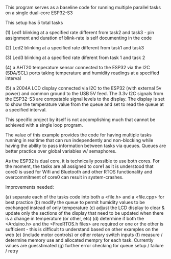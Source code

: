 This program serves as a baseline code for running multiple parallel tasks on a single dual-core ESP32-S3

This setup has 5 total tasks

(1) Led1 blinking at a specified rate different from task2 and task3 - pin assignment and duration of blink-rate is self documenting in the code

(2) Led2 blinking at a specified rate different from task1 and task3

(3) Led3 blinking at a specified rate diferent from task 1 and task 2

(4) a AHT20 temperature sensor connected to the ESP32 via the I2C (SDA/SCL) ports taking temperature and humidity readings at a specified interval

(5) a 2004A LCD display connected via I2C to the ESP32 (with external 5v power) and common ground to the USB 5V feed.  The 3.3v I2C signals from the ESP32-S3 are compatable signal levels to the display.  The display is set to show the temperature value from the queue and set to read the queue at a specified interval.

This specific project by itself is not accomplishing much that cannot be achieved with a single loop program.  

The value of this example provides the code for having multiple tasks running in realtime that can run independently and non-blocking while having the ability to pass information between tasks via queues.  Queues are better practice over global variables w/ semaphores.

As the ESP32 is dual core, it is technically possible to use both cores.  For the moment, the tasks are all assigned to core1 as it is understood that core0 is used for Wifi and Bluetooth and other RTOS functionality and overcommitment of core0 can result in system-crashes. 

Improvements needed: 

(a) separate each of the tasks code into both a <file.h> and a <file.cpp> for best practice 
(b) modify the queue to permit humidity values to be exchanged instead of only temperature
(c) adjust the LCD display to clear & update only the sections of the display that need to be updated when there is a change in temperature (or other, etc)
(d) determine if both the <Arduino.h> and the <FreeRTOS.h files> are required or one or the other is sufficient - this is difficult to understand based on other examples on the web
(e) (include motor controls) or other rotary switch inputs
(f) measure / determine memory use and allocated mempry for each task.  Currently values are guesstimated
(g) further error checking for queue setup / failure / retry




